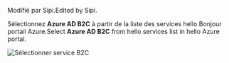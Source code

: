 <span data-ttu-id="0581f-101">Modifié par Sipi.</span><span class="sxs-lookup"><span data-stu-id="0581f-101">Edited by Sipi.</span></span>

<span data-ttu-id="0581f-102">Sélectionnez **Azure AD B2C** à partir de la liste des services hello Bonjour portail Azure.</span><span class="sxs-lookup"><span data-stu-id="0581f-102">Select **Azure AD B2C** from hello services list in hello Azure portal.</span></span>

![Sélectionner service B2C](media/active-directory-b2c-find-service-settings/select-b2c-service.png)
